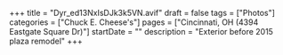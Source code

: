 +++
title = "Dyr_ed13NxIsDJk3k5VN.avif"
draft = false
tags = ["Photos"]
categories = ["Chuck E. Cheese's"]
pages = ["Cincinnati, OH (4394 Eastgate Square Dr)"]
startDate = ""
description = "Exterior before 2015 plaza remodel"
+++

